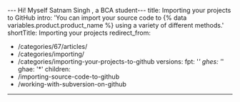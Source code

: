 --- Hi! Myself Satnam Singh , a BCA student---
title: Importing your projects to GitHub
intro: 'You can import your source code to {% data variables.product.product_name %} using a variety of different methods.'
shortTitle: Importing your projects
redirect_from:
  - /categories/67/articles/
  - /categories/importing/
  - /categories/importing-your-projects-to-github
versions:
  fpt: '*'
  ghes: '*'
  ghae: '*'
children:
  - /importing-source-code-to-github
  - /working-with-subversion-on-github
---

